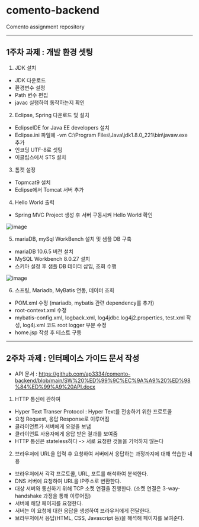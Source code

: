 # comento-backend
Comento assignment repository

---

## 1주차 과제 : 개발 환경 셋팅
1. JDK 설치

- JDK 다운로드
- 환경변수 설정
- Path 변수 편집
- javac 실행하여 동작하는지 확인
2. Eclipse, Spring 다운로드 및 설치

- EclipseIDE for Java EE developers 설치
- Eclipse.ini 파일에 -vm C:\Program Files\Java\jdk1.8.0_221\bin\javaw.exe 추가
- 인코딩 UTF-8로 셋팅
- 이클립스에서 STS 설치

3. 톰캣 설정

- Topmcat9 설치
- Eclipse에서 Tomcat 서버 추가

4. Hello World 출력

- Spring MVC Project 생성 후 서버 구동시켜 Hello World 확인

![image](https://user-images.githubusercontent.com/62919440/147928428-721b06cd-faba-441d-9a44-0311b6a480a6.png)


5. mariaDB, mySql WorkBench 설치 및 샘플 DB 구축

- mariaDB 10.6.5 버전 설치
- MySQL Workbench 8.0.27 설치
- 스키마 설정 후 샘플 DB 데이터 삽입, 조회 수행

![image](https://user-images.githubusercontent.com/62919440/147932086-e749e1bb-2b74-470b-8814-3ea11aefd5f5.png)


6. 스프링, Mariadb, MyBatis 연동, 데이터 조회

- POM.xml 수정 (mariadb, mybatis 관련 dependency를 추가)
- root-context.xml 수정
- mybatis-config.xml, logback.xml, log4jdbc.log4j2.properties, test.xml 작성, log4j.xml 코드 root logger 부분 수정
- home.jsp 작성 후 테스트 구동 


---

## 2주차 과제 : 인터페이스 가이드 문서 작성

- API 문서 : https://github.com/ap3334/comento-backend/blob/main/SW%20%ED%99%9C%EC%9A%A9%20%ED%98%84%ED%99%A9%20API.docx

1) HTTP 통신에 관하여 

- Hyper Text Transer Protocol : Hyper Text를 전송하기 위한 프로토콜
- 요청 Request, 응답 Response로 이루어짐
- 클라이언트가 서버에게 요청을 보냄
- 클라이언트 사용자에게 응답 받은 결과를 보여줌
- HTTP 통신은 stateless하다 -> 서로 요청한 것들을 기억하지 않는다

2) 브라우저에 URL을 입력 후 요청하여 서버에서 응답하는 과정까지에 대해 학습한 내용

- 브라우저에서 각각 프로토콜, URL, 포트를 해석하여 분석한다.
- DNS 서버에 요청하여 URL을 IP주소로 변환한다.
- 대상 서버와 통신하기 위해 TCP 소켓 연결을 진행한다. (소켓 연결은 3-way-handshake 과정을 통해 이루어짐)
- 서버에 해당 페이지를 요청한다.
- 서버는 이 요청에 대한 응답을 생성하여 브라우저에게 전달한다.
- 브라우저에서 응답(HTML, CSS, Javascript 등)을 해석해 페이지를 보여준다.
